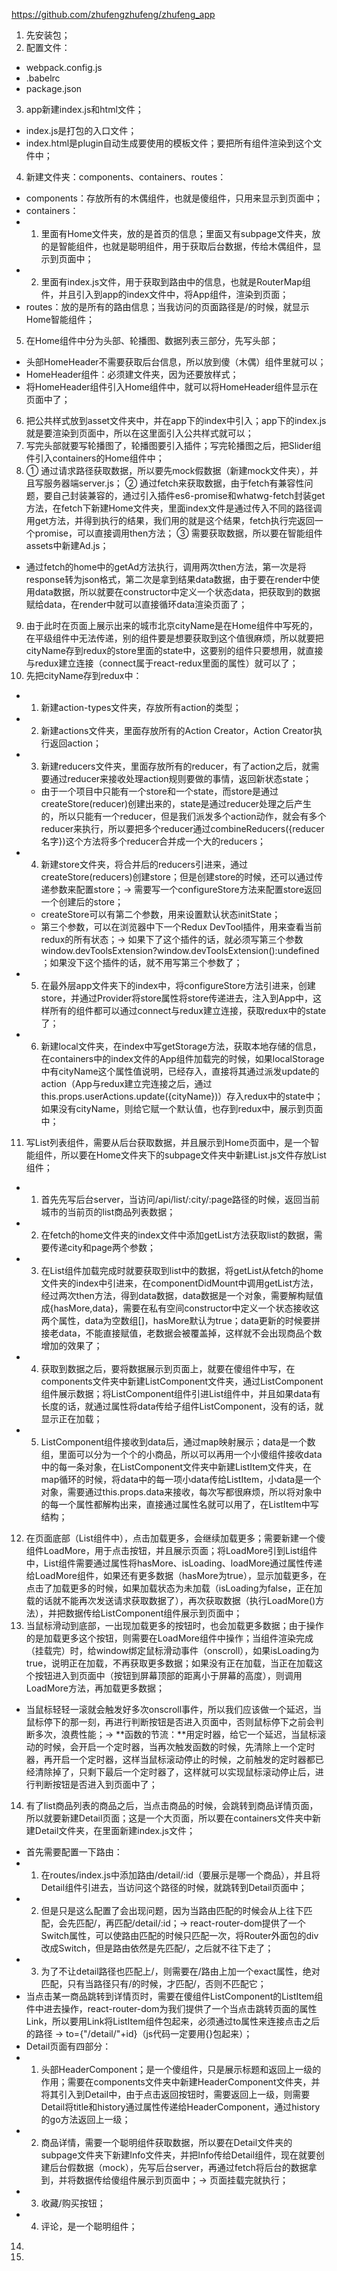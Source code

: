 https://github.com/zhufengzhufeng/zhufeng_app
1. 先安装包；
2. 配置文件：
- webpack.config.js 
- .babelrc
- package.json
3. app新建index.js和html文件；
- index.js是打包的入口文件；
- index.html是plugin自动生成要使用的模板文件；要把所有组件渲染到这个文件中；
4. 新建文件夹：components、containers、routes：
- components：存放所有的木偶组件，也就是傻组件，只用来显示到页面中；
- containers：
- 1. 里面有Home文件夹，放的是首页的信息；里面又有subpage文件夹，放的是智能组件，也就是聪明组件，用于获取后台数据，传给木偶组件，显示到页面中；
- 2. 里面有index.js文件，用于获取到路由中的信息，也就是RouterMap组件，并且引入到app的index文件中，将App组件，渲染到页面；
- routes：放的是所有的路由信息；当我访问的页面路径是/的时候，就显示Home智能组件；
5. 在Home组件中分为头部、轮播图、数据列表三部分，先写头部；
- 头部HomeHeader不需要获取后台信息，所以放到傻（木偶）组件里就可以；
- HomeHeader组件：必须建文件夹，因为还要放样式；
- 将HomeHeader组件引入Home组件中，就可以将HomeHeader组件显示在页面中了；
6. 把公共样式放到asset文件夹中，并在app下的index中引入；app下的index.js就是要渲染到页面中，所以在这里面引入公共样式就可以；
7. 写完头部就要写轮播图了，轮播图要引入插件；写完轮播图之后，把Slider组件引入containers的Home组件中；
8. ① 通过请求路径获取数据，所以要先mock假数据（新建mock文件夹），并且写服务器端server.js；
② 通过fetch来获取数据，由于fetch有兼容性问题，要自己封装兼容的，通过引入插件es6-promise和whatwg-fetch封装get方法，在fetch下新建Home文件夹，里面index文件是通过传入不同的路径调用get方法，并得到执行的结果，我们用的就是这个结果，fetch执行完返回一个promise，可以直接调用then方法；
③ 需要获取数据，所以要在智能组件assets中新建Ad.js；
- 通过fetch的home中的getAd方法执行，调用两次then方法，第一次是将response转为json格式，第二次是拿到结果data数据，由于要在render中使用data数据，所以就要在constructor中定义一个状态data，把获取到的数据赋给data，在render中就可以直接循环data渲染页面了；
9. 由于此时在页面上展示出来的城市北京cityName是在Home组件中写死的，在平级组件中无法传递，别的组件要是想要获取到这个值很麻烦，所以就要把cityName存到redux的store里面的state中，这要别的组件只要想用，就直接与redux建立连接（connect属于react-redux里面的属性）就可以了；
10. 先把cityName存到redux中：
 - 1. 新建action-types文件夹，存放所有action的类型；
 - 2. 新建actions文件夹，里面存放所有的Action Creator，Action Creator执行返回action；
 - 3. 新建reducers文件夹，里面存放所有的reducer，有了action之后，就需要通过reducer来接收处理action规则要做的事情，返回新状态state；
    - 由于一个项目中只能有一个store和一个state，而store是通过createStore(reducer)创建出来的，state是通过reducer处理之后产生的，所以只能有一个reducer，但是我们派发多个action动作，就会有多个reducer来执行，所以要把多个reducer通过combineReducers({reducer名字})这个方法将多个reducer合并成一个大的reducers；
 - 4. 新建store文件夹，将合并后的reducers引进来，通过createStore(reducers)创建store；但是创建store的时候，还可以通过传递参数来配置store；-> 需要写一个configureStore方法来配置store返回一个创建后的store；
    - createStore可以有第二个参数，用来设置默认状态initState；
    - 第三个参数，可以在浏览器中下一个Redux DevTool插件，用来查看当前redux的所有状态；-> 如果下了这个插件的话，就必须写第三个参数window.devToolsExtension?window.devToolsExtension():undefined ；如果没下这个插件的话，就不用写第三个参数了；
 - 5. 在最外层app文件夹下的index中，将configureStore方法引进来，创建store，并通过Provider将store属性将store传递进去，注入到App中，这样所有的组件都可以通过connect与redux建立连接，获取redux中的state了；
 - 6. 新建local文件夹，在index中写getStorage方法，获取本地存储的信息，在containers中的index文件的App组件加载完的时候，如果localStorage中有cityName这个属性值说明，已经存入，直接将其通过派发update的action（App与redux建立完连接之后，通过this.props.userActions.update({cityName})）存入redux中的state中；如果没有cityName，则给它赋一个默认值，也存到redux中，展示到页面中；
11. 写List列表组件，需要从后台获取数据，并且展示到Home页面中，是一个智能组件，所以要在Home文件夹下的subpage文件夹中新建List.js文件存放List组件；
- 1. 首先先写后台server，当访问/api/list/:city/:page路径的时候，返回当前城市的当前页的list商品列表数据；
- 2. 在fetch的home文件夹的index文件中添加getList方法获取list的数据，需要传递city和page两个参数；
- 3. 在List组件加载完成时就要获取到list中的数据，将getList从fetch的home文件夹的index中引进来，在componentDidMount中调用getList方法，经过两次then方法，得到data数据，data数据是一个对象，需要解构赋值成{hasMore,data}，需要在私有空间constructor中定义一个状态接收这两个属性，data为空数组[]，hasMore默认为true；data更新的时候要拼接老data，不能直接赋值，老数据会被覆盖掉，这样就不会出现商品个数增加的效果了；
- 4. 获取到数据之后，要将数据展示到页面上，就要在傻组件中写，在components文件夹中新建ListComponent文件夹，通过ListComponent组件展示数据；将ListComponent组件引进List组件中，并且如果data有长度的话，就通过属性将data传给子组件ListComponent，没有的话，就显示正在加载；
- 5. ListComponent组件接收到data后，通过map映射展示；data是一个数组，里面可以分为一个个的小商品，所以可以再用一个小傻组件接收data中的每一条对象，在ListComponent文件夹中新建ListItem文件夹，在map循环的时候，将data中的每一项小data传给ListItem，小data是一个对象，需要通过this.props.data来接收，每次写都很麻烦，所以将对象中的每一个属性都解构出来，直接通过属性名就可以用了，在ListItem中写结构；
12. 在页面底部（List组件中），点击加载更多，会继续加载更多；需要新建一个傻组件LoadMore，用于点击按钮，并且展示页面；将LoadMore引到List组件中，List组件需要通过属性将hasMore、isLoading、loadMore通过属性传递给LoadMore组件，如果还有更多数据（hasMore为true），显示加载更多，在点击了加载更多的时候，如果加载状态为未加载（isLoading为false，正在加载的话就不能再次发送请求获取数据了），再次获取数据（执行LoadMore()方法），并把数据传给ListComponent组件展示到页面中；
13. 当鼠标滑动到底部，一出现加载更多的按钮时，也会加载更多数据；由于操作的是加载更多这个按钮，则需要在LoadMore组件中操作；当组件渲染完成（挂载完）时，给window绑定鼠标滑动事件（onscroll），如果isLoading为true，说明正在加载，不再获取更多数据；如果没有正在加载，当正在加载这个按钮进入到页面中（按钮到屏幕顶部的距离小于屏幕的高度），则调用LoadMore方法，再加载更多数据；
- 当鼠标轻轻一滚就会触发好多次onscroll事件，所以我们应该做一个延迟，当鼠标停下的那一刻，再进行判断按钮是否进入页面中，否则鼠标停下之前会判断多次，浪费性能；-> **函数的节流：**用定时器，给它一个延迟，当鼠标滚动的时候，会开启一个定时器，当再次触发函数的时候，先清除上一个定时器，再开启一个定时器，这样当鼠标滚动停止的时候，之前触发的定时器都已经清除掉了，只剩下最后一个定时器了，这样就可以实现鼠标滚动停止后，进行判断按钮是否进入到页面中了；
14. 有了list商品列表的商品之后，当点击商品的时候，会跳转到商品详情页面，所以就要新建Detail页面；这是一个大页面，所以要在containers文件夹中新建Detail文件夹，在里面新建index.js文件；
- 首先需要配置一下路由：
 - 1. 在routes/index.js中添加路由/detail/:id（要展示是哪一个商品），并且将Detail组件引进去，当访问这个路径的时候，就跳转到Detail页面中；
 - 2. 但是只是这么配置了会出现问题，因为当路由匹配的时候会从上往下匹配，会先匹配/，再匹配/detail/:id；-> react-router-dom提供了一个Switch属性，可以使路由匹配的时候只匹配一次，将Router外面包的div改成Switch，但是路由依然是先匹配/，之后就不往下走了；
 - 3. 为了不让detail路径也匹配上/，则需要在/路由上加一个exact属性，绝对匹配，只有当路径只有/的时候，才匹配/，否则不匹配它；
- 当点击某一商品跳转到详情页时，需要在傻组件ListComponent的ListItem组件中进去操作，react-router-dom为我们提供了一个当点击跳转页面的属性Link，所以要用Link将ListItem组件包起来，必须通过to属性来连接点击之后的路径 -> to={"/detail/"+id}（js代码一定要用{}包起来）；
- Detail页面有四部分：
 - 1. 头部HeaderComponent；是一个傻组件，只是展示标题和返回上一级的作用；需要在components文件夹中新建HeaderComponent文件夹，并将其引入到Detail中，由于点击返回按钮时，需要返回上一级，则需要Detail将title和history通过属性传递给HeaderComponent，通过history的go方法返回上一级；
 - 2. 商品详情，需要一个聪明组件获取数据，所以要在Detail文件夹的subpage文件夹下新建Info文件夹，并把Info传给Detail组件，现在就要创建后台假数据（mock），先写后台server，再通过fetch将后台的数据拿到，并将数据传给傻组件展示到页面中；-> 页面挂载完就执行；
 - 3. 收藏/购买按钮；
 - 4. 评论，是一个聪明组件；
14. 
15. 
 
